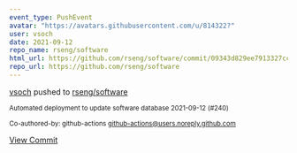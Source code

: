 ```yaml
---
event_type: PushEvent
avatar: "https://avatars.githubusercontent.com/u/814322?"
user: vsoch
date: 2021-09-12
repo_name: rseng/software
html_url: https://github.com/rseng/software/commit/09343d829ee7913327cc2029049e4eecc34bac29
repo_url: https://github.com/rseng/software
---
```


<a href='https://github.com/vsoch' target='_blank'>vsoch</a> pushed to <a href='https://github.com/rseng/software' target='_blank'>rseng/software</a>

<small>Automated deployment to update software database 2021-09-12 (#240)

Co-authored-by: github-actions <github-actions@users.noreply.github.com></small>

<a href='https://github.com/rseng/software/commit/09343d829ee7913327cc2029049e4eecc34bac29' target='_blank'>View Commit</a>